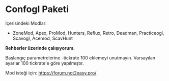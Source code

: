 # **Confogl Paketi**

İçerisindeki Modlar:

- ZoneMod, Apex, ProMod, Hunters, Reflux, Retro, Deadman, Practiceogl, Scavogl, Acemod, ScavHunt

**Rehberler üzerinde çalışıyorum.**

Başlangıç parametrelerine -tickrate 100 eklemeyi unutmayın. Varsayılan ayarlar 100 tickrate'e göre yapılmıştır.

Mod isteği için: https://forum.not2easy.pro/